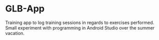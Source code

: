 # GLB-App
Training app to log training sessions in regards to exercises performed. 
Small experiment with programming in Android Studio over the summer vacation. 
